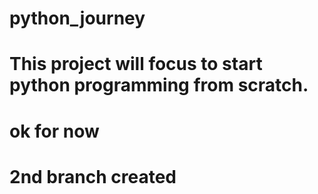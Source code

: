 # python_journey

# This project will focus to start python programming from scratch.

# ok for now
# 2nd branch created